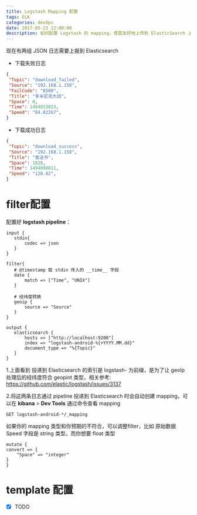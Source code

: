 ```yaml
---
title: Logstash Mapping 配置
tags: ELK
categories: devOps
date: 2017-05-23 12:00:00
description: 如何配置 Logstash 的 mapping，使其友好地上传到 ElasticSearch 上呢?
---
```


现在有两组 JSON 日志需要上报到 Elasticsearch
    
- 下载失败日志
    
```json
{
 "Topic": "download_failed",
 "Source": "192.168.1.158",
 "FailCode": "0500",
 "Title": "多米尼克大战",
 "Space": 0,
 "Time": 1494023823,
 "Speed": "84.82267",
}
```
    
- 下载成功日志
    
```json
{
 "Topic": "download_success",
 "Source": "192.168.1.158",
 "Title": "爱送书",
 "Space": 1028,
 "Time": 1494090811,
 "Speed": "120.82",
}
```

# filter配置
    
配置好 **logstash pipeline**：
    
```shell
input {
   stdin{
       codec => json
   }
}
    
filter{  
   # @timestamp 取 stdin 传入的 __time__ 字段
   date {
       match => ["Time", "UNIX"]
   }
   
   # 经纬度转换
   geoip { 
       source => "Source" 
   }
}
    
output {
   elasticsearch {
       hosts => ["http://localhost:9200"]
       index => "logstash-android-%{+YYYY.MM.dd}"
       document_type => "%{Topic}"
   }
}
```
    
1.上面看到 投递到 Elasticsearch 的索引是 logstash- 为前缀，是为了让 geoIp 处理后的经纬度符合 geopint 类型，相关参考: https://github.com/elastic/logstash/issues/3137
    
2.将这两条日志通过 pipeline 投递到 Elasticsearch 时会自动创建 mapping，可以在 **kibana** > **Dev Tools** 通过命令查看 mapping
    
```shell
GET logstash-android-*/_mapping
```
    
如果你的 mapping 类型和你预期的不符合，可以调整filter，比如 原始数据 Speed 字段是 string 类型，而你想要 float 类型
    
```shell
mutate {
convert => {
	"Space" => "integer"
}
}
```
    
# template 配置
    
- [x] TODO
    
